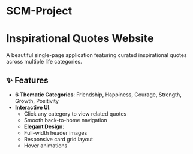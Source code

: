 # SCM-Project
# Inspirational Quotes Website

A beautiful single-page application featuring curated inspirational quotes across multiple life categories.

## ✨ Features
- **6 Thematic Categories**: Friendship, Happiness, Courage, Strength, Growth, Positivity
- **Interactive UI**: 
  - Click any category to view related quotes
  - Smooth back-to-home navigation
  - **Elegant Design**:
  - Full-width header images
  - Responsive card grid layout
  - Hover animations